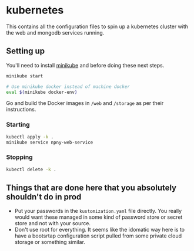 # kubernetes

This contains all the configuration files to spin up a kubernetes cluster with
the web and mongodb services running.

## Setting up

You'll need to install [minikube](https://minikube.sigs.k8s.io/docs/start/)
and before doing these next steps.

```bash
minikube start

# Use minikube docker instead of machine docker
eval $(minikube docker-env)
```

Go and build the Docker images in `/web` and `/storage` as per their
instructions.

### Starting

```bash
kubectl apply -k .
minikube service npny-web-service
```

### Stopping

```bash
kubectl delete -k .
```

## Things that are done here that you absolutely shouldn't do in prod

* Put your passwords in the `kustomization.yaml` file directly. You really would
  want these managed in some kind of password store or secret store and not with
  your source.
* Don't use root for everything. It seems like the idomatic way here is to have
  a bootsrtap configuration script pulled from some private cloud storage or
  something similar.
